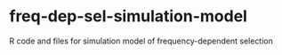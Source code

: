 # freq-dep-sel-simulation-model
R code and files for simulation model of frequency-dependent selection
